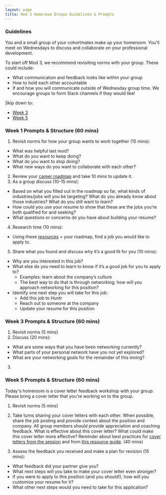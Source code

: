 ```yaml
---
layout: page
title: Mod 3 Homeroom Groups Guidelines & Prompts
---
```


### Guidelines
You and a small group of your cohortmates make up your homeroom. You'll meet on Wednesdays to discuss and collaborate on your professional development.

To start off Mod 3, we recommend revisiting norms with your group. These could include:

* What communication and feedback looks like within your group
* How to hold each other accountable
* If and how you will communicate outside of Wednesday group time. We encourage groups to form Slack channels if they would like!

Skip down to:
* [Week 3](#week-3)
* [Week 5](#week-5)

### Week 1 Prompts & Structure (60 mins)
1. Revisit norms for how your group wants to work together (15 mins):

  * What was helpful last mod?
  * What do you want to keep doing?
  * What do you want to stop doing?
  * What new ways do you want to collaborate with each other?
2. Review your [career roadmap](https://docs.google.com/document/d/1yMlss8updK2zaTVPwUzcoBG2ws5zBWENjE2a-SjSPeM/edit?usp=sharing) and take 10 mins to update it.
3. As a group discuss (10-15 mins):

  * Based on what you filled out in the roadmap so far, what kinds of industries/jobs will you be targeting? What do you already know about those industries? What do you still want to learn?
  * How could you use your resume to show that these are the jobs you’re both qualified for and seeking?  
  * What questions or concerns do you have about building your resume? 
4. Research time (10 mins):
  
  * Using these [resources](/resources/finding_opportunities) + your roadmap, find a job you would like to apply to.
5. Share what you found and discuss why it’s a good fit for you (10 mins):
  * Why are you interested in this job? 
  * What else do you need to learn to know if it’s a good job for you to apply to?
     * Examples: learn about the company’s culture 
     * The best way to do that is through networking; how will you approach networking for this position?
  * Identify one next step you will take for this job:
     * Add this job to Huntr
     * Reach out to someone at the company
     * Update your resume for this position

### Week 3 Prompts & Structure (60 mins) <a name="week-3"></a>
1. Revisit norms (5 mins)
2. Discuss (20 mins):
  * What are some ways that you have been networking currently? 
  * What parts of your personal network have you not yet explored? 
  * What are your networking goals for the remainder of this inning?  
3. 

### Week 5 Prompts & Structure (60 mins) <a name="week-5"></a>
Today's homeroom is a cover letter feedback workshop with your group. Please bring a cover letter that you're working on to the group. 

1. Revisit norms (5 mins) 

2. Take turns sharing your cover letters with each other. When possible, share the job posting and provide context about the position and company. All group members should provide appreciation and coaching feedback. What is effective about this cover letter? What could make this cover letter more effective? Reminder about best practices for [cover letters from the session](/module_three/week_3_application_process_session) and from [this resource guide](/resources/cover_letter_resources). (40 mins)

3. Assess the feedback you received and make a plan for revision (15 mins):

  * What feedback did your partner give you?
  * What next steps will you take to make your cover letter even stronger?
  * If you were to apply to this position (and you should!), how will you customize your resume for it? 
  * What other next steps would you need to take for this application? 
